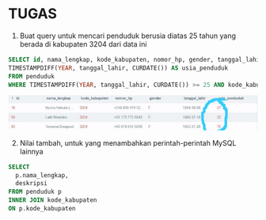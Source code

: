 # TUGAS
1. Buat query untuk mencari penduduk berusia diatas 25 tahun yang berada di kabupaten 3204 dari data ini
```sql
SELECT id, nama_lengkap, kode_kabupaten, nomor_hp, gender, tanggal_lahir, 
TIMESTAMPDIFF(YEAR, tanggal_lahir, CURDATE()) AS usia_penduduk 
FROM penduduk 
WHERE TIMESTAMPDIFF(YEAR, tanggal_lahir, CURDATE()) >= 25 AND kode_kabupaten = '3204';
```
![MODEL](https://github.com/andamira16/IF214002/blob/main/pertemuan10/Screenshot(11).jpeg?raw=true)

2. Nilai tambah, untuk yang menambahkan perintah-perintah MySQL lainnya
```sql
SELECT
  p.nama_lengkap,
  deskripsi
FROM penduduk p
INNER JOIN kode_kabupaten
ON p.kode_kabupaten
```
